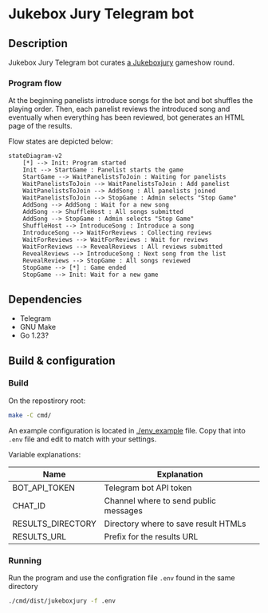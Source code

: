 # Jukebox Jury Telegram bot

## Description

Jukebox Jury Telegram bot curates [a Jukeboxjury](https://en.wikipedia.org/wiki/Juke_Box_Jury)
gameshow round.

### Program flow

At the beginning panelists introduce songs for the bot and bot shuffles the playing order.
Then, each panelist reviews the introduced song and eventually when everything has been reviewed,
bot generates an HTML page of the results.

Flow states are depicted below:

```mermaid
stateDiagram-v2
    [*] --> Init: Program started
    Init --> StartGame : Panelist starts the game
    StartGame --> WaitPanelistsToJoin : Waiting for panelists
    WaitPanelistsToJoin --> WaitPanelistsToJoin : Add panelist
    WaitPanelistsToJoin --> AddSong : All panelists joined
    WaitPanelistsToJoin --> StopGame : Admin selects "Stop Game"
    AddSong --> AddSong : Wait for a new song
    AddSong --> ShuffleHost : All songs submitted
    AddSong --> StopGame : Admin selects "Stop Game"
    ShuffleHost --> IntroduceSong : Introduce a song
    IntroduceSong --> WaitForReviews : Collecting reviews
    WaitForReviews --> WaitForReviews : Wait for reviews
    WaitForReviews --> RevealReviews : All reviews submitted
    RevealReviews --> IntroduceSong : Next song from the list
    RevealReviews --> StopGame : All songs reviewed
    StopGame --> [*] : Game ended
    StopGame --> Init: Wait for a new game
```

## Dependencies

* Telegram
* GNU Make
* Go 1.23?

## Build & configuration

### Build

On the repostirory root:

```sh
make -C cmd/
```

An example configuration is located in [./env_example](./env_example) file.
Copy that into `.env` file and edit to match with your settings.

Variable explanations:

| Name              | Explanation                           |
| ----------------- | ------------------------------------- |
| BOT_API_TOKEN     | Telegram bot API token                |
| CHAT_ID           | Channel where to send public messages |
| RESULTS_DIRECTORY | Directory where to save result HTMLs  |
| RESULTS_URL       | Prefix for the results URL            |

### Running

Run the program and use the configration file `.env` found in the same directory

```sh
./cmd/dist/jukeboxjury -f .env
```
